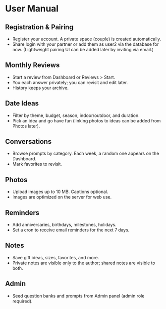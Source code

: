 # User Manual

## Registration & Pairing
- Register your account. A private space (couple) is created automatically.
- Share login with your partner or add them as user2 via the database for now.
  (Lightweight pairing UI can be added later by inviting via email.)

## Monthly Reviews
- Start a review from Dashboard or Reviews > Start.
- You each answer privately; you can revisit and edit later.
- History keeps your archive.

## Date Ideas
- Filter by theme, budget, season, indoor/outdoor, and duration.
- Pick an idea and go have fun (linking photos to ideas can be added from Photos later).

## Conversations
- Browse prompts by category. Each week, a random one appears on the Dashboard.
- Mark favorites to revisit.

## Photos
- Upload images up to 10 MB. Captions optional.
- Images are optimized on the server for web use.

## Reminders
- Add anniversaries, birthdays, milestones, holidays.
- Set a cron to receive email reminders for the next 7 days.

## Notes
- Save gift ideas, sizes, favorites, and more.
- Private notes are visible only to the author; shared notes are visible to both.

## Admin
- Seed question banks and prompts from Admin panel (admin role required).